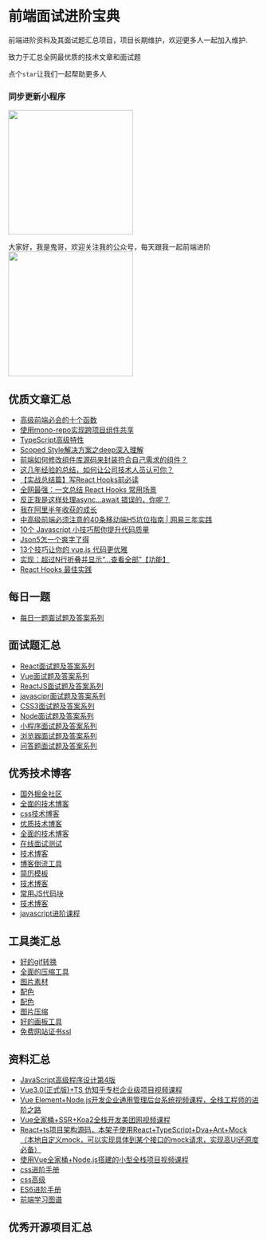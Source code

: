 # 前端面试进阶宝典

前端进阶资料及其面试题汇总项目，项目长期维护，欢迎更多人一起加入维护.

致力于汇总全网最优质的技术文章和面试题

点个`star`让我们一起帮助更多人

### 同步更新小程序
<img src="https://npmhook.oss-cn-beijing.aliyuncs.com/2102042209_1612447765530.png" height="250px">

大家好，我是鬼哥，欢迎关注我的公众号，每天跟我一起前端进阶
<img src="https://npmhook.oss-cn-beijing.aliyuncs.com/2102042131_1612445463996.png" height="250px">


## 优质文章汇总
- [高级前端必会的十个函数](https://juejin.cn/post/6844904175592013838)
- [使用mono-repo实现跨项目组件共享](https://mp.weixin.qq.com/s/wBWhjC8ebIgMA51HOzdbtQ)
- [TypeScript高级特性](https://mp.weixin.qq.com/s/nDqwj3r1HOODYQik8F6iQg)
- [Scoped Style解决方案之deep深入理解](https://mp.weixin.qq.com/s/U7mFAjKuTaFAkQ7vWyFwBQ)
- [前端如何修改组件库源码来封装符合自己需求的组件？](https://mp.weixin.qq.com/s/inPsov7pKRp9QxYNpUOpDw)
- [这几年经验的总结，如何让公司技术人员认可你？](https://mp.weixin.qq.com/s/5JOX9M3sGRCGwGrj0YQ9IA)
- [【实战总结篇】写React Hooks前必读](https://mp.weixin.qq.com/s/rAw_9tvkxPpneI-Mdxp-pQ)
- [全网最强：一文总结 React Hooks 常用场景](https://mp.weixin.qq.com/s/ZNFJNh22V8m9V3XENMxN1g)
- [反正我是这样处理async...await 错误的，你呢？](https://mp.weixin.qq.com/s/7Naavk6hxa3YRpFTHK-QUQ)
- [我在阿里半年收获的成长](https://juejin.cn/post/6923016622273724430)
- [中高级前端必须注意的40条移动端H5坑位指南 | 网易三年实践](https://juejin.cn/post/6921886428158754829)
- [10个 Javascript 小技巧帮你提升代码质量](https://mp.weixin.qq.com/s/l08G0skVlHJikYW9Y2FL2Q)
- [Json5怎一个爽字了得](https://mp.weixin.qq.com/s/SRFXp4SakRVlPUKp2Zx1bQ)
- [13个技巧让你的 vue.js 代码更优雅](https://mp.weixin.qq.com/s/-JbyGQG0TciFU6yn9ofkjw)
- [实现：超过N行折叠并显示“...查看全部”【功能】](https://mp.weixin.qq.com/s/xKWUQnDF2gRaWOlBZNwVHw)
- [React Hooks 最佳实践](https://mp.weixin.qq.com/s/dYGLIUUWCd1a3wahUr8i7g)


## 每日一题
- [每日一题面试题及答案系列](https://github.com/yangyunhai/FrontendPeople/blob/master/questions/days.md)
## 面试题汇总
- [React面试题及答案系列](https://github.com/yangyunhai/FrontendPeople/blob/master/questions/ReactJS.md)
- [Vue面试题及答案系列](https://github.com/yangyunhai/FrontendPeople/blob/master/questions/VueJS.md)
- [ReactJS面试题及答案系列](https://github.com/yangyunhai/FrontendPeople/blob/master/questions/ReactJS.md)
- [javascipr面试题及答案系列](https://github.com/yangyunhai/FrontendPeople/blob/master/questions/javascipr.md)
- [CSS3面试题及答案系列](https://github.com/yangyunhai/FrontendPeople/blob/master/questions/CSS3.md)
- [Node面试题及答案系列](https://github.com/yangyunhai/FrontendPeople/blob/master/questions/Node.md)
- [小程序面试题及答案系列](https://github.com/yangyunhai/FrontendPeople/blob/master/questions/minapp.md)
- [浏览器面试题及答案系列](https://github.com/yangyunhai/FrontendPeople/blob/master/questions/browser.md)
- [问答题面试题及答案系列](https://github.com/yangyunhai/FrontendPeople/blob/master/questions/question.md)

## 优秀技术博客
- [国外掘金社区](https://dev.to/)
- [全面的技术博客](https://www.samanthaming.com)
- [css技术博客](https://css-tricks.com)
- [优质技术博客](https://medium.com/)
- [全面的技术博客](https://khalilstemmler.com/)
- [在线面试测试](https://www.coderbyte.com)
- [技术博客](https://heydesigner.com)
- [博客倒流工具](https://openwrite.cn/)
- [简历模板](https://github.com/Wscats/CV)
- [技术博客](https://www.yangtao.site)
- [常用JS代码块](https://1loc.dev/)
- [技术博客](https://thesmartcoder.dev/author/simon-holdorf/)
- [javascript进阶课程](https://thesmartcoder.dev/10-javascript-code-snippets-you-can-use-right-now/)

## 工具类汇总
- [好的gif转换](https://www.screentogif.com/)
- [全面的压缩工具](https://docsmall.com/gif-compress)
- [图片素材](https://unsplash.com/s/photos/code)
- [配色](https://coolors.co/)
- [配色](https://colorhunt.co/)
- [图片压缩](https://tinypng.com/)
- [好的画板工具](https://excalidraw.com/)
- [免费网站证书ssl](https://myssl.com/csr_create.html)

## 资料汇总
- [JavaScript高级程序设计第4版](https://github.com/yangyunhai/FrontendPeople/blob/master/files/JavaScript高级程序设计第4版.pdf)
- [Vue3.0(正式版)+TS 仿知乎专栏企业级项目视频课程](https://mp.weixin.qq.com/s/B39aQsTNy7-LGQ3R0vaSWQ)
- [Vue Element+Node.js开发企业通用管理后台系统视频课程，全栈工程师的进阶之路](https://mp.weixin.qq.com/s/B39aQsTNy7-LGQ3R0vaSWQ)
- [Vue全家桶+SSR+Koa2全栈开发美团网视频课程](https://mp.weixin.qq.com/s/B39aQsTNy7-LGQ3R0vaSWQ)
- [React+ts项目架构源码，本架子使用React+TypeScript+Dva+Ant+Mock（本地自定义mock，可以实现具体到某个接口的mock请求，实现高UI还原度必备）](https://mp.weixin.qq.com/s/B39aQsTNy7-LGQ3R0vaSWQ)
- [使用Vue全家桶+Node.js搭建的小型全栈项目视频课程](https://mp.weixin.qq.com/s/B39aQsTNy7-LGQ3R0vaSWQ)
- [css进阶手册](https://mp.weixin.qq.com/s/B39aQsTNy7-LGQ3R0vaSWQ)
- [css高级](https://mp.weixin.qq.com/s/B39aQsTNy7-LGQ3R0vaSWQ)
- [ES6进阶手册](https://mp.weixin.qq.com/s/B39aQsTNy7-LGQ3R0vaSWQ)
- [前端学习图谱](https://mp.weixin.qq.com/s/B39aQsTNy7-LGQ3R0vaSWQ)


## 优秀开源项目汇总